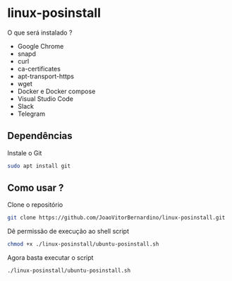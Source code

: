 # linux-posinstall

O que será instalado ?
- Google Chrome
- snapd
- curl
- ca-certificates
- apt-transport-https
- wget
- Docker e Docker compose
- Visual Studio Code
- Slack
- Telegram

## Dependências

Instale o Git

```bash
sudo apt install git
```
## Como usar ? 

Clone o repositório

```bash
git clone https://github.com/JoaoVitorBernardino/linux-posinstall.git
```

Dê permissão de execução ao shell script
```bash
chmod +x ./linux-posinstall/ubuntu-posinstall.sh
```

Agora basta executar o script
```bash
./linux-posinstall/ubuntu-posinstall.sh
```
